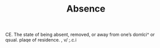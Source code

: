 ---
title: Absence
permalink: "/definitions/absence.html"
body: CE. The state of being absent, removed, or away from one’s domlci^ or qsual.
  plaqe of residence. , v/ ;.c.i
published_at: '2018-07-07'
layout: post
---